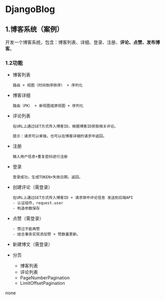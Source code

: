 # DjangoBlog

## 1.博客系统（案例）

开发一个博客系统，包含：博客列表、详细、登录、注册、**评论、点赞、发布博客**。

### 1.2功能

- 博客列表

  ```
  路由 + 视图（时间倒序排序） + 序列化
  ```

- 博客详细 

  ```
  路由（PK） + 新视图或原视图 + 序列化
  ```

- 评论列表

  ```
  在URL上通过GET方式传入博客ID，根据博客ID获取相关评论。
  
  提示：请求可以单独，也可以在博客详细的请求中返回。
  ```

- 注册

  ```
  输入用户信息+重复密码进行注册
  ```

- 登录

  ```
  登录成功，生成TOKEN+失效日期，返回。
  ```


- 创建评论（需登录）

  ```
  在URL上通过GET方式传入博客ID + 请求体中评论信息 发送到后端API
  - 认证组件，request.user
  - 构造参数保存
  ```

- 点赞（需登录）

  ```
  - 赞过不能再赞
  - 结合事务实现添加赞 + 赞数量更新。
  ```

- 新建博文（需登录）

- 分页
  - 博客列表
  - 评论列表
  - PageNumberPagination
  - LimitOffsetPagination

none
